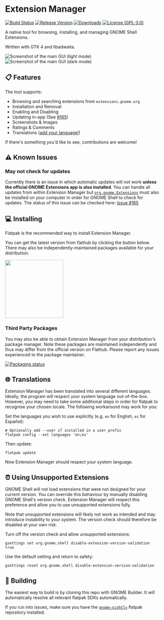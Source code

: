 # Extension Manager
[![Build Status](https://img.shields.io/github/workflow/status/mjakeman/extension-manager/CI)](https://github.com/mjakeman/extension-manager/actions/workflows/main.yml)
[![Release Version](https://img.shields.io/github/v/release/mjakeman/extension-manager)](github.com/mjakeman/extension-manager/releases/latest)
[![Downloads](https://img.shields.io/badge/dynamic/json?color=green&label=downloads&query=installs_total&url=https%3A%2F%2Fflathub.org%2Fapi%2Fv2%2Fstats%2Fcom.mattjakeman.ExtensionManager)](https://flathub.org/apps/details/com.mattjakeman.ExtensionManager)
[![License (GPL-3.0)](https://img.shields.io/github/license/mjakeman/extension-manager)](http://www.gnu.org/licenses/gpl-3.0)

A native tool for browsing, installing, and managing GNOME Shell Extensions.

Written with GTK 4 and libadwaita.

![Screenshot of the main GUI (light mode)](data/screenshot-combined.png#gh-light-mode-only)
![Screenshot of the main GUI (dark mode)](data/screenshot-combined-dark.png#gh-dark-mode-only)

## 📋 Features
The tool supports:
 - Browsing and searching extensions from `extensions.gnome.org`
 - Installation and Removal
 - Enabling and Disabling
 - Updating in-app (See [#165](https://github.com/mjakeman/extension-manager/issues/165#issuecomment-1101004729))
 - Screenshots &amp; Images
 - Ratings &amp; Comments
 - Translations ([add your language!](https://github.com/mjakeman/extension-manager/issues/27))

If there's something you'd like to see, contributions are welcome!

## ⚠️ Known Issues
### May not check for updates
Currently there is an issue in which automatic updates will not work **unless the official GNOME Extensions app is also installed**. You can handle all updates from within Extension Manager but [`org.gnome.Extensions`](https://flathub.org/apps/details/org.gnome.Extensions) must also be installed on your computer in order for GNOME Shell to check for updates. The status of this issue can be checked here: [Issue #165](https://github.com/mjakeman/extension-manager/issues/165#issuecomment-1101004729)

## 💻 Installing
Flatpak is the recommended way to install Extension Manager. 

You can get the latest version from flathub by clicking the button below. There
may also be independently-maintained packages available for your distribution.

<a href="https://flathub.org/apps/details/com.mattjakeman.ExtensionManager">
<img src="https://flathub.org/assets/badges/flathub-badge-i-en.png" width="190px" />
</a>

### Third Party Packages
You may also be able to obtain Extension Manager from your distribution's package manager. Note these packages are maintained independently and thus may differ from the official version on Flathub. Please report any issues experienced to the package maintainer.

[![Packaging status](https://repology.org/badge/vertical-allrepos/extension-manager.svg)](https://repology.org/project/extension-manager/versions)

## 🌐 Translations
Extension Manager has been translated into several different languages. Ideally, the
program will respect your system language out-of-the-box. However, you may need to take
some additional steps in order for flatpak to recognise your chosen locale. The
following workaround may work for you:

Set the languages you wish to use explicitly (e.g. `en` for English, `es` for Español):
```
# Optionally add --user if installed in a user prefix
flatpak config --set languages 'en;es'
```

Then update:
```
flatpak update
```

Now Extension Manager should respect your system language.

## ⏰ Using Unsupported Extensions
GNOME Shell will not load extensions that were not designed for your current
version. You can override this behaviour by manually disabling GNOME Shell's
version check. Extension Manager will respect this preference and allow you
to use unsupported extensions fully.

Note that unsupported extensions will likely not work as intended and
may introduce instability to your system. The version check should therefore
be disabled at your own risk.

Turn off the version check and allow unsupported extensions:

```
gsettings set org.gnome.shell disable-extension-version-validation true
```

Use the default setting and return to safety:
```
gsettings reset org.gnome.shell disable-extension-version-validation
```

## 🔨 Building
The easiest way to build is by cloning this repo with GNOME Builder. It
will automatically resolve all relevant flatpak SDKs automatically.

If you run into issues, make sure you have the [`gnome-nightly`](https://wiki.gnome.org/Apps/Nightly)
flatpak repository installed.
